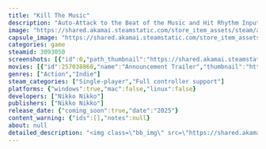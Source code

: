 ```yaml
---
title: "Kill The Music"
description: "Auto-Attack to the Beat of the Music and Hit Rhythm Inputs to boost your Damage! Build up your Solo Meter to trigger beautiful animations and cascading effects to mow down hordes of enemies!"
image: "https://shared.akamai.steamstatic.com/store_item_assets/steam/apps/3093050/header.jpg?t=1730687513"
capsule_image: "https://shared.akamai.steamstatic.com/store_item_assets/steam/apps/3093050/capsule_231x87.jpg?t=1730687513"
categories: game
steamid: 3093050
screenshots: [{"id":0,"path_thumbnail":"https://shared.akamai.steamstatic.com/store_item_assets/steam/apps/3093050/ss_0991b048847007fc411035af0ee302f586d35a61.600x338.jpg?t=1730687513","path_full":"https://shared.akamai.steamstatic.com/store_item_assets/steam/apps/3093050/ss_0991b048847007fc411035af0ee302f586d35a61.1920x1080.jpg?t=1730687513"},{"id":1,"path_thumbnail":"https://shared.akamai.steamstatic.com/store_item_assets/steam/apps/3093050/ss_a0d4f4b745bc8e91ac712d4d44b628c7c48d9e4d.600x338.jpg?t=1730687513","path_full":"https://shared.akamai.steamstatic.com/store_item_assets/steam/apps/3093050/ss_a0d4f4b745bc8e91ac712d4d44b628c7c48d9e4d.1920x1080.jpg?t=1730687513"},{"id":2,"path_thumbnail":"https://shared.akamai.steamstatic.com/store_item_assets/steam/apps/3093050/ss_7fdf1401f0c7a0f9d8a3e0c85ee083384f969250.600x338.jpg?t=1730687513","path_full":"https://shared.akamai.steamstatic.com/store_item_assets/steam/apps/3093050/ss_7fdf1401f0c7a0f9d8a3e0c85ee083384f969250.1920x1080.jpg?t=1730687513"},{"id":3,"path_thumbnail":"https://shared.akamai.steamstatic.com/store_item_assets/steam/apps/3093050/ss_610e7d07d4af378ca976676d92c8c7f4f2be72a6.600x338.jpg?t=1730687513","path_full":"https://shared.akamai.steamstatic.com/store_item_assets/steam/apps/3093050/ss_610e7d07d4af378ca976676d92c8c7f4f2be72a6.1920x1080.jpg?t=1730687513"},{"id":4,"path_thumbnail":"https://shared.akamai.steamstatic.com/store_item_assets/steam/apps/3093050/ss_0dd96c601cfac2ca2eeb09c77be7fed55916a093.600x338.jpg?t=1730687513","path_full":"https://shared.akamai.steamstatic.com/store_item_assets/steam/apps/3093050/ss_0dd96c601cfac2ca2eeb09c77be7fed55916a093.1920x1080.jpg?t=1730687513"},{"id":5,"path_thumbnail":"https://shared.akamai.steamstatic.com/store_item_assets/steam/apps/3093050/ss_35010c045ecb63c6678fc29656b66e4f102b8e61.600x338.jpg?t=1730687513","path_full":"https://shared.akamai.steamstatic.com/store_item_assets/steam/apps/3093050/ss_35010c045ecb63c6678fc29656b66e4f102b8e61.1920x1080.jpg?t=1730687513"},{"id":6,"path_thumbnail":"https://shared.akamai.steamstatic.com/store_item_assets/steam/apps/3093050/ss_f973a76eb325db2eea28316979ae7cc7d5227b65.600x338.jpg?t=1730687513","path_full":"https://shared.akamai.steamstatic.com/store_item_assets/steam/apps/3093050/ss_f973a76eb325db2eea28316979ae7cc7d5227b65.1920x1080.jpg?t=1730687513"}]
movies: [{"id":257038860,"name":"Announcement Trailer","thumbnail":"https://shared.akamai.steamstatic.com/store_item_assets/steam/apps/257038860/movie.293x165.jpg?t=1723772012","webm":{"480":"http://video.akamai.steamstatic.com/store_trailers/257038860/movie480_vp9.webm?t=1723772012","max":"http://video.akamai.steamstatic.com/store_trailers/257038860/movie_max_vp9.webm?t=1723772012"},"mp4":{"480":"http://video.akamai.steamstatic.com/store_trailers/257038860/movie480.mp4?t=1723772012","max":"http://video.akamai.steamstatic.com/store_trailers/257038860/movie_max.mp4?t=1723772012"},"highlight":true},{"id":257049339,"name":"Gameplay Footage","thumbnail":"https://shared.akamai.steamstatic.com/store_item_assets/steam/apps/257049339/movie.293x165.jpg?t=1724611148","webm":{"480":"http://video.akamai.steamstatic.com/store_trailers/257049339/movie480_vp9.webm?t=1724611148","max":"http://video.akamai.steamstatic.com/store_trailers/257049339/movie_max_vp9.webm?t=1724611148"},"mp4":{"480":"http://video.akamai.steamstatic.com/store_trailers/257049339/movie480.mp4?t=1724611148","max":"http://video.akamai.steamstatic.com/store_trailers/257049339/movie_max.mp4?t=1724611148"},"highlight":true}]
genres: ["Action","Indie"]
steam_categories: ["Single-player","Full controller support"]
platforms: {"windows":true,"mac":false,"linux":false}
developers: ["Nikko Nikko"]
publishers: ["Nikko Nikko"]
release_date: {"coming_soon":true,"date":"2025"}
content_warning: {"ids":[],"notes":null}
about: null
detailed_description: "<img class=\"bb_img\" src=\"https://shared.akamai.steamstatic.com/store_item_assets/steam/apps/3093050/extras/WISHLIST2.png?t=1730687513\" /><br><img class=\"bb_img\" src=\"https://shared.akamai.steamstatic.com/store_item_assets/steam/apps/3093050/extras/CUTSCENEGIF-1.gif?t=1730687513\" /> <br><br><strong>RHYTHM AUTO-ATTACKS:</strong> <br>Your instruments will Automatically Attack to the Beat of the Music. Press inputs to the Beat to power up your Damage! <br><br><img class=\"bb_img\" src=\"https://shared.akamai.steamstatic.com/store_item_assets/steam/apps/3093050/extras/GAMEPLAYGIF-1.gif?t=1730687513\" /> <br><br><strong>BUILD SOLOS:</strong> <br>Kill enemies and pick up energy to build up Solo Meter! Launching a Solo will trigger beautiful animations and cascading effects to help you mow down hordes of enemies. <br><br><img class=\"bb_img\" src=\"https://shared.akamai.steamstatic.com/store_item_assets/steam/apps/3093050/extras/SOLOGIF-1.gif?t=1730687513\" /> <br><br><strong>UPGRADES:</strong> <br>Become stronger at the end of each Round by choosing Upgrades and learning creative Synergies between your Instruments. <br><br><img class=\"bb_img\" src=\"https://shared.akamai.steamstatic.com/store_item_assets/steam/apps/3093050/extras/UPGRADEGIF-1.gif?t=1730687513\" /> <br><br><strong>POSSESSION:</strong> <br>Roxie's band is trapped in an eternal loop, playing music for Death. Roxie lets their ghosts possess her body, granting her the powers to fight back and win their freedom!"
---
```


